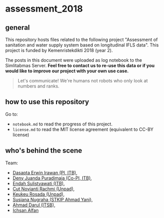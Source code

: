 # assessment_2018
## general
This repository hosts files related to the following project "Assessment of sanitation and water supply system based on longitudinal IFLS data". This project is funded by Kemenristekdikti 2018 (year 2). 

The posts in this document were uploaded as log notebook to the Simlitabmas Server. **Feel free to contact us to re-use this data or if you would like to improve our project with your own use case.**

>Let's communicate! We're humans not robots who only look at numbers and ranks.

## how to use this repository
Go to: 
- `notebook.md` to read the progress of this project.
- `license.md` to read the MIT license agreement (equivalent to CC-BY license)

## who's behind the scene
Team: 
- [Dasapta Erwin Irawan (PI, ITB)](https://scholar.google.co.id/citations?user=Myvc78MAAAAJ&hl=en&oi=ao), 
- [Deny Juanda Puradimaja (Co-PI, ITB)](https://scholar.google.co.id/citations?user=-Z9rgsQAAAAJ&hl=en&oi=ao), 
- [Endah Sulistyawati (ITB)](https://scholar.google.co.id/citations?user=NShY4b8AAAAJ&hl=en&oi=ao),
- [Cut Novianti Rachmi (Unpad)](https://scholar.google.co.id/citations?user=NK7TDDQAAAAJ&hl=en&oi=ao), 
- [Keukeu Rosada (Unpad)](https://scholar.google.co.id/citations?user=INKa3pMAAAAJ&hl=en&oi=ao), 
- [Susiana Nugraha (STKIP Ahmad Yani)](https://scholar.google.co.id/citations?user=aLGb0DUAAAAJ&hl=en&oi=ao), 
- [Ahmad Darul (ITSB)](https://scholar.google.co.id/citations?user=pssCw68AAAAJ&hl=en&oi=ao),
- [Ichsan Alfan](https://besta-indonesia.academia.edu/IchsanAlfan)
